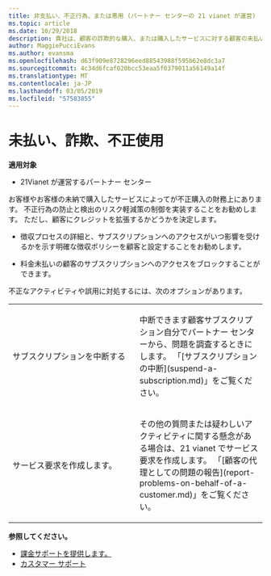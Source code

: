 ```yaml
---
title: 非支払い、不正行為、または悪用 (パートナー センターの 21 vianet が運営)
ms.topic: article
ms.date: 10/29/2018
description: 貴社は、顧客の詐欺的な購入、または購入したサービスに対する顧客の未払いについて、金銭的な責任を負うものとします。したがって、詐欺の防止と検出およびリスク軽減の管理を実装することをお勧めします。
author: MaggiePucciEvans
ms.author: evansma
ms.openlocfilehash: d63f909e8728296eed88543988f595b62e8dc3a7
ms.sourcegitcommit: 4c34d6fcaf020bcc53eaa5f0379011a56149a14f
ms.translationtype: MT
ms.contentlocale: ja-JP
ms.lasthandoff: 03/05/2019
ms.locfileid: "57583855"
---
```

# <a name="non-payment-fraud-or-misuse"></a>未払い、詐欺、不正使用

**適用対象**

-   21Vianet が運営するパートナー センター

お客様やお客様の未納で購入したサービスによってが不正購入の財務上にあります。 不正行為の防止と検出のリスク軽減策の制御を実装することをお勧めします。 ただし、顧客にクレジットを拡張するかどうかを決定します。

-   徴収プロセスの詳細と、サブスクリプションへのアクセスがいつ影響を受けるかを示す明確な徴収ポリシーを顧客と設定することをお勧めします。

-   料金未払いの顧客のサブスクリプションへのアクセスをブロックすることができます。


不正なアクティビティや誤用に対処するには、次のオプションがあります。

<table>
<colgroup>
<col width="50%" />
<col width="50%" />
</colgroup>
<tbody>
<tr class="odd">
<td>サブスクリプションを中断する</td>
<td><p>中断できます顧客サブスクリプション自分でパートナー センターから、問題を調査するときにします。 「[サブスクリプションの中断](suspend-a-subscription.md)」をご覧ください。</p></td>
</tr>
<tr class="even">
<td>サービス要求を作成します。</td>
<td><p>その他の質問または疑わしいアクティビティに関する懸念がある場合は、21 vianet でサービス要求を作成します。 「[顧客の代理としての問題の報告](report-problems-on-behalf-of-a-customer.md)」をご覧ください。</p></td>
</tr>
</tbody>
</table>

**参照してください。**

-   [課金サポートを提供します。](provide-billing-support.md)
-   [カスタマー サポート](customer-support.md) 

 




